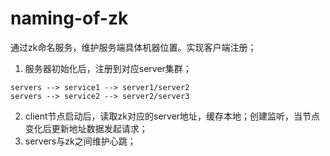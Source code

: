 # naming-of-zk

通过zk命名服务，维护服务端具体机器位置。实现客户端注册；


1. 服务器初始化后，注册到对应server集群；

```
servers --> service1 --> server1/server2
servers --> service2 --> server2/server3
```

2. client节点启动后，读取zk对应的server地址，缓存本地；创建监听，当节点变化后更新地址数据发起请求；
3. servers与zk之间维护心跳；
